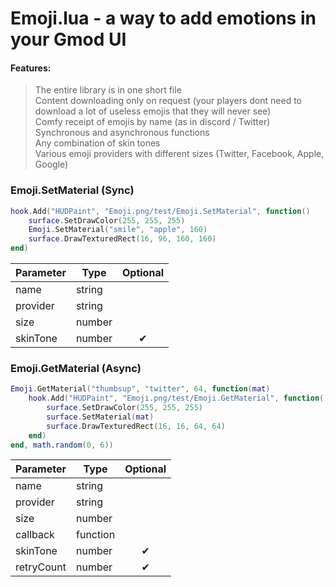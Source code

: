 # Emoji.lua - a way to add emotions in your Gmod UI

#### Features:
> The entire library is in one short file  
> Content downloading only on request (your players dont need to download a lot of useless emojis that they will never see)  
> Comfy receipt of emojis by name (as in discord / Twitter)  
> Synchronous and asynchronous functions  
> Any combination of skin tones  
> Various emoji providers with different sizes (Twitter, Facebook, Apple, Google)

### Emoji.SetMaterial (Sync)

```lua
hook.Add("HUDPaint", "Emoji.png/test/Emoji.SetMaterial", function()
	surface.SetDrawColor(255, 255, 255)
	Emoji.SetMaterial("smile", "apple", 160)
	surface.DrawTexturedRect(16, 96, 160, 160)
end)
```
| Parameter | Type | Optional |
|-|-|:-:|
| name | string |  |
| provider | string |  |
| size | number |  |
| skinTone | number | ✔ |


### Emoji.GetMaterial (Async)

```lua
Emoji.GetMaterial("thumbsup", "twitter", 64, function(mat)
    hook.Add("HUDPaint", "Emoji.png/test/Emoji.GetMaterial", function()
        surface.SetDrawColor(255, 255, 255)
        surface.SetMaterial(mat)
        surface.DrawTexturedRect(16, 16, 64, 64)
    end)
end, math.random(0, 6))
```
| Parameter | Type | Optional |
|-|-|:-:|
| name | string |  |
| provider | string |  |
| size | number |  |
| callback | function |  |
| skinTone | number | ✔ |
| retryCount | number | ✔ |
